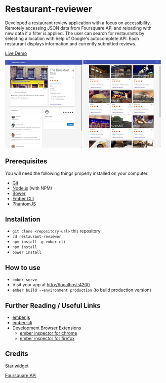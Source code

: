 # Restaurant-reviewer

Developed a restaurant review application with a focus on accessibility. Remotely accessing JSON data from Foursquare API and reloading with new data if a filter is applied. The user can search for restaurants by selecting a location with help of Google's autocomplete API. Each restaurant displays information and currently submitted reviews.

[Live Demo](https://restaurant-reviewer-a36e7.firebaseapp.com/)

![Screenshort](https://github.com/pe1te3son/cdn/blob/master/restaurant-reviewer/restaurant-reviewer-git-image.jpg?raw=true)
## Prerequisites

You will need the following things properly installed on your computer.

* [Git](http://git-scm.com/)
* [Node.js](http://nodejs.org/) (with NPM)
* [Bower](http://bower.io/)
* [Ember CLI](http://ember-cli.com/)
* [PhantomJS](http://phantomjs.org/)

## Installation

* `git clone <repository-url>` this repository
* `cd restaurant-reviewer`
* `npm install -g ember-cli`
* `npm install`
* `bower install`

## How to use
* `ember serve`
* Visit your app at [http://localhost:4200](http://localhost:4200).
* `ember build --environment production` (to build production version)

## Further Reading / Useful Links

* [ember.js](http://emberjs.com/)
* [ember-cli](http://ember-cli.com/)
* Development Browser Extensions
  * [ember inspector for chrome](https://chrome.google.com/webstore/detail/ember-inspector/bmdblncegkenkacieihfhpjfppoconhi)
  * [ember inspector for firefox](https://addons.mozilla.org/en-US/firefox/addon/ember-inspector/)


## Credits

[Star widget](http://lea.verou.me/2011/08/accessible-star-rating-widget-with-pure-css/)

[Foursquare API](foursquare.com)
